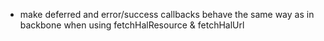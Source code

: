- make deferred and error/success callbacks behave the same way as in backbone when using fetchHalResource & fetchHalUrl
